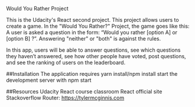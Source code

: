 Would You Rather Project

This is the Udacity's React second project. This project allows users to create a game.
In the "Would You Rather?" Project, the game goes like this: A user is asked a question in the form: “Would you rather [option A] or [option B] ?”. Answering "neither" or "both" is against the rules.

In this app, users will be able to answer questions, see which questions they haven’t answered, see how other people have voted, post questions, and see the ranking of users on the leaderboard.

##Installation 
The application requires yarn install/npm install start the development server with npm start


##Resources 
Udacity React course classroom 
React official site
Stackoverflow
Router: https://tylermcginnis.com
